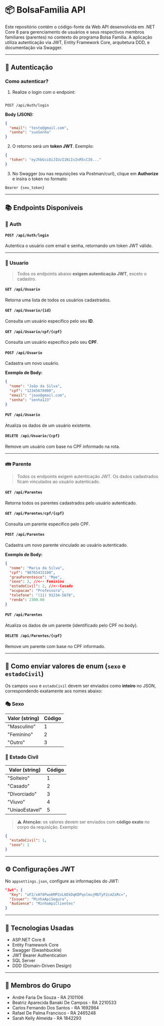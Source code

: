
# 📦 BolsaFamilia API

Este repositório contém o código-fonte da Web API desenvolvida em .NET Core 8 para gerenciamento de usuários e seus respectivos membros familiares (parentes) no contexto do programa Bolsa Família. A aplicação utiliza autenticação via JWT, Entity Framework Core, arquitetura DDD, e documentação via Swagger.

---

## 🔐 Autenticação

### Como autenticar?

1. Realize o login com o endpoint:

```

POST /api/Auth/login

````

**Body (JSON):**

```json
{
  "email": "teste@gmail.com",
  "senha": "suaSenha"
}
````

2. O retorno será um **token JWT**. Exemplo:

```json
{
  "token": "eyJhbGciOiJIUzI1NiIsInR5cCI6..."
}
```

3. No Swagger (ou nas requisições via Postman/curl), clique em **Authorize** e insira o token no formato:

```
Bearer {seu_token}
```

---

## 📚 Endpoints Disponíveis

### 🔐 Auth

#### `POST /api/Auth/login`

Autentica o usuário com email e senha, retornando um token JWT válido.

---

### 👤 Usuario

> Todos os endpoints abaixo **exigem autenticação JWT**, exceto o cadastro.

#### `GET /api/Usuario`

Retorna uma lista de todos os usuários cadastrados.

#### `GET /api/Usuario/{id}`

Consulta um usuário específico pelo seu **ID**.

#### `GET /api/Usuario/cpf/{cpf}`

Consulta um usuário específico pelo seu **CPF**.

#### `POST /api/Usuario`

Cadastra um novo usuário.

**Exemplo de Body:**

```json
{
  "nome": "João da Silva",
  "cpf": "12345678900",
  "email": "joao@gmail.com",
  "senha": "senha123"
}
```

#### `PUT /api/Usuario`

Atualiza os dados de um usuário existente.

#### `DELETE /api/Usuario/{cpf}`

Remove um usuário com base no CPF informado na rota.

---

### 👪 Parente

> Todos os endpoints exigem autenticação JWT. Os dados cadastrados ficam vinculados ao usuário autenticado.

#### `GET /api/Parentes`

Retorna todos os parentes cadastrados pelo usuário autenticado.

#### `GET /api/Parentes/cpf/{cpf}`

Consulta um parente específico pelo CPF.

#### `POST /api/Parentes`

Cadastra um novo parente vinculado ao usuário autenticado.

**Exemplo de Body:**

```json
{
  "nome": "Maria da Silva",
  "cpf": "98765432100",
  "grauParentesco": "Mae",
  "sexo": 2, //<-- Feminino
  "estadoCivil": 2, //<--Casado
  "ocupacao": "Professora",
  "telefone": "(11) 91234-5678",
  "renda": 2300.00
}
```

#### `PUT /api/Parentes`

Atualiza os dados de um parente (identificado pelo CPF no body).

#### `DELETE /api/Parentes/{cpf}`

Remove um parente com base no CPF informado.

---

## 📘 Como enviar valores de enum (`sexo` e `estadoCivil`)

Os campos `sexo` e `estadoCivil` devem ser enviados como **inteiro** no JSON, correspondendo exatamente aos nomes abaixo:

### 🎭 Sexo

| Valor (string) | Código         |
| -------------- | -------------- |
| "Masculino"    | 1              |
| "Feminino"     | 2              |
| "Outro"        | 3              |

### 💍 Estado Civil

| Valor (string) | Código         |
| -------------- | -------------- |
| "Solteiro"     | 1              |
| "Casado"       | 2              |
| "Divorciado"   | 3              |
| "Viuvo"        | 4              |
| "UniaoEstavel" | 5              |

> ⚠️ **Atenção:** os valores devem ser enviados com **código exato** no corpo da requisição. Exemplo:

```json
{
  "estadoCivil": 1,
  "sexo": 1
}
```

---

## ⚙️ Configurações JWT

No `appsettings.json`, configure as informações do JWT:

```json
"Jwt": {
  "Key": "uF2/xAf8Pwo6MP2xL6EkDqKDPqxlmujMbTyF2cmZxRc=",
  "Issuer": "MinhaApiSegura",
  "Audience": "MinhaApiClientes"
}
```

---

## 🚀 Tecnologias Usadas

* ASP.NET Core 8
* Entity Framework Core
* Swagger (Swashbuckle)
* JWT Bearer Authentication
* SQL Server
* DDD (Domain-Driven Design)

---

## 👥 Membros do Grupo

* André Faria De Souza - RA 2101106
* Beatriz Aparecida Banaki De Campos - RA 2210533
* Carlos Fernando Dos Santos - RA 1692984
* Rafael De Palma Francisco - RA 2465248
* Sarah Kelly Almeida - RA 1842293

```

